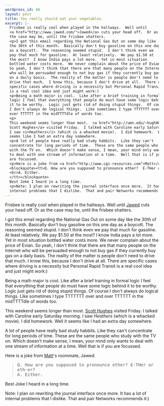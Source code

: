 ```yaml
--- 
wordpress_id: 86
layout: post
title: You really should eat your vegetables.
excerpt: |-
  Frisbee is really cool when played in the hallways.  Well until 
  <a href="http://www.jawed.com/">Jawed</a> cuts your head off.  Or as 
  the case may be, until the frisbee shatters.
  <p>I got this email regarding the National Gas Out on some day like 
  the 30th of this month.  Basically don't buy gasoline on this one day 
  as a boycott.  The reasoning seemed stupid.  I don't think even we 
  pay that much for gasoline.  At least relatively.  We pay $1.50 at 
  the most?  I know India pays a lot more.  Yet in most situation 
  bottled water costs more.  We never complain about the price of Evian.  
  So yeah, I don't think that there are that many people on the Internet 
  who will be persuaded enough to not buy gas if they currently buy gas 
  on a daily basis.  The reality of the matter is people don't need to 
  drive that much.  I know this, because I don't drive at all.  There are 
  specific cases where driving is a necessity but Personal Rapid Transit 
  is a real cool idea and just might work:)
  <p>Being a math major is cool.  Like after a brief training in formal 
  logic I feel that everything that people do must have some logic behind 
  it to be worthy.  Logic just gets rid of doing stupid things.  Of course 
  I don't always do logical things.  Like sometimes I type TTTTTTT over and 
  over TTTTTT in the midTTTTdle of words too.
  <p>
  This weekend seems longer than most.  <a href="http://umn.edu/~hugh0083/">
  Scott Hughes</a> visited Friday.  I talked with Caroline early Saturday morning.  
  I saw <i>Heathers</i> (which is a whacked movie).  I did homework.  Well it 
  seems like I had an extra day somewhere.
  <p>A lot of people have really bad study habbits.  Like they can't 
  concentrate for long periods of time.  These are the same people who study 
  with the TV on.  Which doesn't make sense, I mean, your mind only wants 
  to deal with one stream of information at a time.  Well that is if you 
  are focussed.
  <p>Here is a joke from <a href="http://www.cgi-resources.com">Matt</a>'s roommate, Jawed.
  <blockquote><tt>Q. How are you supposed to pronounce ether?  E-THer or eth-er?
  <br>A. Either.
  </tt></blockquote>
  Best Joke I heard in a long time.
  <p>Note: I plan on rewriting the journal interface once more.  It has a lot of 
  internal problems that I dislike.  That and pair Networks recommends it:)
---
```

Frisbee is really cool when played in the hallways.  Well until 
<a href="http://www.jawed.com/">Jawed</a> cuts your head off.  Or as 
the case may be, until the frisbee shatters.
<p>I got this email regarding the National Gas Out on some day like 
the 30th of this month.  Basically don't buy gasoline on this one day 
as a boycott.  The reasoning seemed stupid.  I don't think even we 
pay that much for gasoline.  At least relatively.  We pay $1.50 at 
the most?  I know India pays a lot more.  Yet in most situation 
bottled water costs more.  We never complain about the price of Evian.  
So yeah, I don't think that there are that many people on the Internet 
who will be persuaded enough to not buy gas if they currently buy gas 
on a daily basis.  The reality of the matter is people don't need to 
drive that much.  I know this, because I don't drive at all.  There are 
specific cases where driving is a necessity but Personal Rapid Transit 
is a real cool idea and just might work:)
<p>Being a math major is cool.  Like after a brief training in formal 
logic I feel that everything that people do must have some logic behind 
it to be worthy.  Logic just gets rid of doing stupid things.  Of course 
I don't always do logical things.  Like sometimes I type TTTTTTT over and 
over TTTTTT in the midTTTTdle of words too.
<p>
This weekend seems longer than most.  <a href="http://umn.edu/~hugh0083/">
Scott Hughes</a> visited Friday.  I talked with Caroline early Saturday morning.  
I saw <i>Heathers</i> (which is a whacked movie).  I did homework.  Well it 
seems like I had an extra day somewhere.
<p>A lot of people have really bad study habbits.  Like they can't 
concentrate for long periods of time.  These are the same people who study 
with the TV on.  Which doesn't make sense, I mean, your mind only wants 
to deal with one stream of information at a time.  Well that is if you 
are focussed.
<p>Here is a joke from <a href="http://www.cgi-resources.com">Matt</a>'s roommate, Jawed.
<blockquote><tt>Q. How are you supposed to pronounce ether?  E-THer or eth-er?
<br>A. Either.
</tt></blockquote>
Best Joke I heard in a long time.
<p>Note: I plan on rewriting the journal interface once more.  It has a lot of 
internal problems that I dislike.  That and pair Networks recommends it:)
